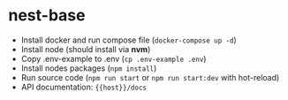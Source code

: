 # nest-base

- Install docker and run compose file (`docker-compose up -d`)
- Install node (should install via **nvm**)
- Copy .env-example to .env (`cp .env-example .env`)
- Install nodes packages (`npm install`)
- Run source code (`npm run start` or `npm run start:dev` with hot-reload)
- API documentation: `{{host}}/docs`
